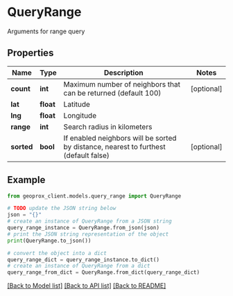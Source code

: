 # QueryRange

Arguments for range query

## Properties

Name | Type | Description | Notes
------------ | ------------- | ------------- | -------------
**count** | **int** | Maximum number of neighbors that can be returned (default 100) | [optional] 
**lat** | **float** | Latitude | 
**lng** | **float** | Longitude | 
**range** | **int** | Search radius in kilometers | 
**sorted** | **bool** | If enabled neighbors will be sorted by distance, nearest to furthest (default false) | [optional] 

## Example

```python
from geoprox_client.models.query_range import QueryRange

# TODO update the JSON string below
json = "{}"
# create an instance of QueryRange from a JSON string
query_range_instance = QueryRange.from_json(json)
# print the JSON string representation of the object
print(QueryRange.to_json())

# convert the object into a dict
query_range_dict = query_range_instance.to_dict()
# create an instance of QueryRange from a dict
query_range_from_dict = QueryRange.from_dict(query_range_dict)
```
[[Back to Model list]](../README.md#documentation-for-models) [[Back to API list]](../README.md#documentation-for-api-endpoints) [[Back to README]](../README.md)


